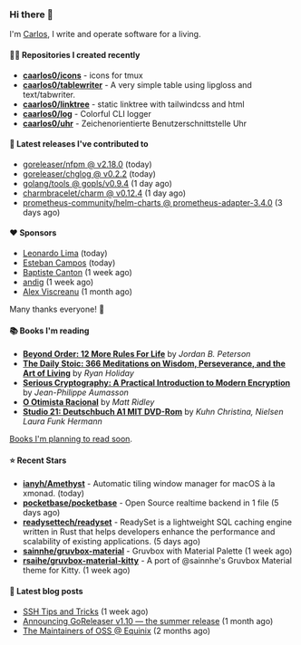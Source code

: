 ### Hi there 👋

I'm [Carlos](https://caarlos0.dev), I write and operate software for a living.

#### 👨‍💻 Repositories I created recently
- **[caarlos0/icons](https://github.com/caarlos0/icons)** - icons for tmux
- **[caarlos0/tablewriter](https://github.com/caarlos0/tablewriter)** - A very simple table using lipgloss and text/tabwriter.
- **[caarlos0/linktree](https://github.com/caarlos0/linktree)** - static linktree with tailwindcss and html
- **[caarlos0/log](https://github.com/caarlos0/log)** - Colorful CLI logger
- **[caarlos0/uhr](https://github.com/caarlos0/uhr)** - Zeichenorientierte Benutzerschnittstelle Uhr

#### 🚀 Latest releases I've contributed to


- [goreleaser/nfpm @ v2.18.0](https://github.com/goreleaser/nfpm/releases/tag/v2.18.0) (today)
- [goreleaser/chglog @ v0.2.2](https://github.com/goreleaser/chglog/releases/tag/v0.2.2) (today)
- [golang/tools @ gopls/v0.9.4](https://github.com/golang/tools/releases/tag/gopls%2Fv0.9.4) (1 day ago)
- [charmbracelet/charm @ v0.12.4](https://github.com/charmbracelet/charm/releases/tag/v0.12.4) (1 day ago)
- [prometheus-community/helm-charts @ prometheus-adapter-3.4.0](https://github.com/prometheus-community/helm-charts/releases/tag/prometheus-adapter-3.4.0) (3 days ago)

#### ❤️ Sponsors
- [Leonardo Lima](https://github.com/leozz37) (today)
- [Esteban Campos](https://github.com/stvmachine) (today)
- [Baptiste Canton](https://github.com/batmac) (1 week ago)
- [andig](https://github.com/andig) (1 week ago)
- [Alex Viscreanu](https://github.com/aexvir) (1 month ago)

Many thanks everyone! 🙏

#### 📚 Books I'm reading
- **[Beyond Order: 12 More Rules For Life](https://www.goodreads.com/book/show/57422874-beyond-order)** by _Jordan B. Peterson_
- **[The Daily Stoic: 366 Meditations on Wisdom, Perseverance, and the Art of Living](https://www.goodreads.com/book/show/29093292-the-daily-stoic)** by _Ryan Holiday_
- **[Serious Cryptography: A Practical Introduction to Modern Encryption](https://www.goodreads.com/book/show/36265193-serious-cryptography)** by _Jean-Philippe Aumasson_
- **[O Otimista Racional](https://www.goodreads.com/book/show/32706964-o-otimista-racional)** by _Matt Ridley_
- **[Studio 21: Deutschbuch A1 MIT DVD-Rom](https://www.goodreads.com/book/show/25495148-studio-21)** by _Kuhn Christina, Nielsen Laura Funk Hermann_

[Books I'm planning to read soon](https://www.amazon.com.br/hz/wishlist/ls/EB8P7VS717SV).

#### ⭐ Recent Stars


- **[ianyh/Amethyst](https://github.com/ianyh/Amethyst)** - Automatic tiling window manager for macOS à la xmonad. (today)
- **[pocketbase/pocketbase](https://github.com/pocketbase/pocketbase)** - Open Source realtime backend in 1 file (5 days ago)
- **[readysettech/readyset](https://github.com/readysettech/readyset)** - ReadySet is a lightweight SQL caching engine written in Rust that helps developers enhance the performance and scalability of existing applications.  (5 days ago)
- **[sainnhe/gruvbox-material](https://github.com/sainnhe/gruvbox-material)** - Gruvbox with Material Palette (1 week ago)
- **[rsaihe/gruvbox-material-kitty](https://github.com/rsaihe/gruvbox-material-kitty)** - A port of @sainnhe&#39;s Gruvbox Material theme for Kitty. (1 week ago)

#### 📄 Latest blog posts
- [SSH Tips and Tricks](https://carlosbecker.com/posts/ssh-tips-and-tricks/) (1 week ago)
- [Announcing GoReleaser v1.10 — the summer release](https://carlosbecker.com/posts/goreleaser-v1.10/) (1 month ago)
- [The Maintainers of OSS @ Equinix](https://carlosbecker.com/posts/equinix-maintainers-oss/) (2 months ago)

